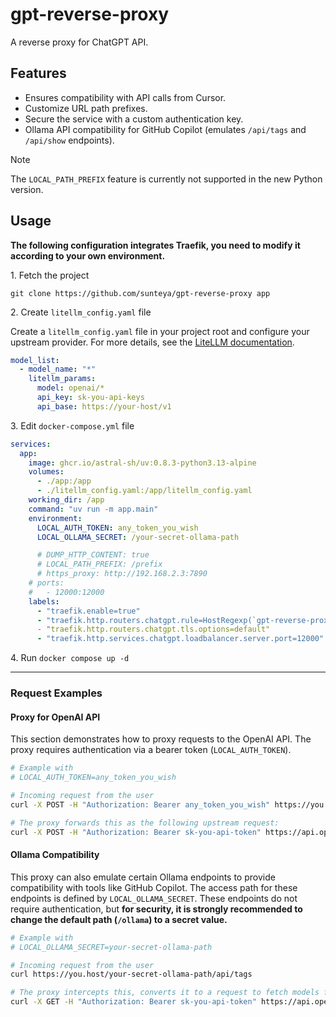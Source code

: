 # gpt-reverse-proxy

A reverse proxy for ChatGPT API.

## Features

- Ensures compatibility with API calls from Cursor.
- Customize URL path prefixes.
- Secure the service with a custom authentication key.
- Ollama API compatibility for GitHub Copilot (emulates `/api/tags` and `/api/show` endpoints).

> [!NOTE]
> The `LOCAL_PATH_PREFIX` feature is currently not supported in the new Python version.

## Usage

**The following configuration integrates Traefik, you need to modify it according to your own environment.**

1\. Fetch the project
```
git clone https://github.com/sunteya/gpt-reverse-proxy app
```

2\. Create `litellm_config.yaml` file

Create a `litellm_config.yaml` file in your project root and configure your upstream provider. For more details, see the [LiteLLM documentation](https://docs.litellm.ai/docs/proxy/config).

```yaml
model_list:
  - model_name: "*"
    litellm_params:
      model: openai/*
      api_key: sk-you-api-keys
      api_base: https://your-host/v1
```

3\. Edit `docker-compose.yml` file

```yaml
services:
  app:
    image: ghcr.io/astral-sh/uv:0.8.3-python3.13-alpine
    volumes:
      - ./app:/app
      - ./litellm_config.yaml:/app/litellm_config.yaml
    working_dir: /app
    command: "uv run -m app.main"
    environment:
      LOCAL_AUTH_TOKEN: any_token_you_wish
      LOCAL_OLLAMA_SECRET: /your-secret-ollama-path

      # DUMP_HTTP_CONTENT: true
      # LOCAL_PATH_PREFIX: /prefix
      # https_proxy: http://192.168.2.3:7890
    # ports:
    #   - 12000:12000
    labels:
      - "traefik.enable=true"
      - "traefik.http.routers.chatgpt.rule=HostRegexp(`gpt-reverse-proxy.example.com`)
      - "traefik.http.routers.chatgpt.tls.options=default"
      - "traefik.http.services.chatgpt.loadbalancer.server.port=12000"
```

4\. Run `docker compose up -d`

<hr>

### Request Examples

#### Proxy for OpenAI API
This section demonstrates how to proxy requests to the OpenAI API. The proxy requires authentication via a bearer token (`LOCAL_AUTH_TOKEN`).

```bash
# Example with
# LOCAL_AUTH_TOKEN=any_token_you_wish

# Incoming request from the user
curl -X POST -H "Authorization: Bearer any_token_you_wish" https://you.host/v1/chat/completions

# The proxy forwards this as the following upstream request:
curl -X POST -H "Authorization: Bearer sk-you-api-token" https://api.openai.com/v1/chat/completions
```

#### Ollama Compatibility
This proxy can also emulate certain Ollama endpoints to provide compatibility with tools like GitHub Copilot. The access path for these endpoints is defined by `LOCAL_OLLAMA_SECRET`. These endpoints do not require authentication, but **for security, it is strongly recommended to change the default path (`/ollama`) to a secret value.**

```bash
# Example with
# LOCAL_OLLAMA_SECRET=your-secret-ollama-path

# Incoming request from the user
curl https://you.host/your-secret-ollama-path/api/tags

# The proxy intercepts this, converts it to a request to fetch models from the upstream, and formats the response to be Ollama-compatible:
curl -X GET -H "Authorization: Bearer sk-you-api-token" https://api.openai.com/v1/models
```
